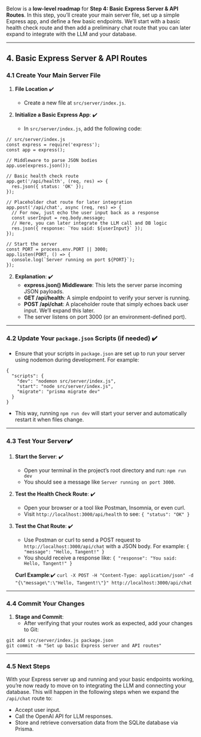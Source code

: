 Below is a **low-level roadmap** for **Step 4: Basic Express Server & API Routes**. In this step, you’ll create your main server file, set up a simple Express app, and define a few basic endpoints. We’ll start with a basic health check route and then add a preliminary chat route that you can later expand to integrate with the LLM and your database.

---

## **4. Basic Express Server & API Routes**

### **4.1 Create Your Main Server File**

1. **File Location** ✔️
	- Create a new file at `src/server/index.js`.

2. **Initialize a Basic Express App**: ✔️
	- In `src/server/index.js`, add the following code:
```
// src/server/index.js
const express = require('express');
const app = express();

// Middleware to parse JSON bodies
app.use(express.json());

// Basic health check route
app.get('/api/health', (req, res) => {
  res.json({ status: 'OK' });
});

// Placeholder chat route for later integration
app.post('/api/chat', async (req, res) => {
  // For now, just echo the user input back as a response
  const userInput = req.body.message;
  // Here, you can later integrate the LLM call and DB logic
  res.json({ response: `You said: ${userInput}` });
});

// Start the server
const PORT = process.env.PORT || 3000;
app.listen(PORT, () => {
  console.log(`Server running on port ${PORT}`);
});
```

2. **Explanation**: ✔️
    - **express.json() Middleware**: This lets the server parse incoming JSON payloads.
    - **GET /api/health**: A simple endpoint to verify your server is running.
    - **POST /api/chat**: A placeholder route that simply echoes back user input. We’ll expand this later.
    - The server listens on port 3000 (or an environment-defined port).


---

### **4.2 Update Your `package.json` Scripts (if needed)** ✔️

- Ensure that your scripts in `package.json` are set up to run your server using nodemon during development. For example:
```
{
  "scripts": {
    "dev": "nodemon src/server/index.js",
    "start": "node src/server/index.js",
    "migrate": "prisma migrate dev"
  }
}
```
- This way, running `npm run dev` will start your server and automatically restart it when files change.

---

### **4.3 Test Your Server**✔️

1. **Start the Server**: ✔️
    - Open your terminal in the project’s root directory and run:
        `npm run dev`
    - You should see a message like `Server running on port 3000`.

2. **Test the Health Check Route**: ✔️
    - Open your browser or a tool like Postman, Insomnia, or even curl.
    - Visit `http://localhost:3000/api/health` to see:
		`{ "status": "OK" }`

3. **Test the Chat Route**: ✔️
    - Use Postman or curl to send a POST request to `http://localhost:3000/api/chat` with a JSON body. For example:
		`{   "message": "Hello, Tangent!" }`
    - You should receive a response like:
		`{ "response": "You said: Hello, Tangent!" }`
		
    **Curl Example**:✔️
		`curl -X POST -H "Content-Type: application/json" -d "{\"message\":\"Hello, Tangent!\"}" http://localhost:3000/api/chat`

---

### **4.4 Commit Your Changes**

1. **Stage and Commit**:
    - After verifying that your routes work as expected, add your changes to Git:
```
git add src/server/index.js package.json
git commit -m "Set up basic Express server and API routes"
```


---

### **4.5 Next Steps**

With your Express server up and running and your basic endpoints working, you’re now ready to move on to integrating the LLM and connecting your database. This will happen in the following steps when we expand the `/api/chat` route to:
- Accept user input.
- Call the OpenAI API for LLM responses.
- Store and retrieve conversation data from the SQLite database via Prisma.